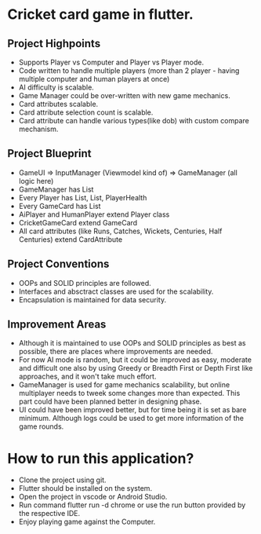 # Cricket card game in flutter.

## Project Highpoints
- Supports Player vs Computer and Player vs Player mode.
- Code written to handle multiple players (more than 2 player - having multiple computer and human players at once)
- AI difficulty is scalable.
- Game Manager could be over-written with new game mechanics.
- Card attributes scalable.
- Card attribute selection count is scalable.
- Card attribute can handle various types(like dob) with custom compare mechanism.

## Project Blueprint
- GameUI => InputManager (Viewmodel kind of) => GameManager (all logic here)
- GameManager has List<Player>
- Every Player has List<GameCard>, List<SpecialMode>, PlayerHealth
- Every GameCard has List<CardAttribute>
- AiPlayer and HumanPlayer extend Player class
- CricketGameCard extend GameCard
- All card attributes (like Runs, Catches, Wickets, Centuries, Half Centuries) extend CardAttribute

## Project Conventions
- OOPs and SOLID principles are followed.
- Interfaces and absctract classes are used for the scalability.
- Encapsulation is maintained for data security.

## Improvement Areas
- Although it is maintained to use OOPs and SOLID principles as best as possible, there are places where improvements are needed.
- For now AI mode is random, but it could be improved as easy, moderate and difficult one also by using Greedy or Breadth First or Depth First like approaches, and it won't take much effort.
- GameManager is used for game mechanics scalability, but online multiplayer needs to tweek some changes more than expected. This part could have been planned better in designing phase.
- UI could have been improved better, but for time being it is set as bare minimum. Although logs could be used to get more information of the game rounds.

# How to run this application?
- Clone the project using git.
- Flutter should be installed on the system.
- Open the project in vscode or Android Studio.
- Run command flutter run -d chrome or use the run button provided by the respective IDE.
- Enjoy playing game against the Computer.
